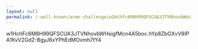 ```yaml
---
layout: null
permalink: /.well-known/acme-challenge/w1HchFc6M8H99QFSCUA3JTVNhovbWHsigfMcn4A5boc
---
```

w1HchFc6M8H99QFSCUA3JTVNhovbWHsigfMcn4A5boc.hYp8ZbGXvV8IPA1KvV2GdZ-BgyJ6xYPhEdMOvmh7tY4
